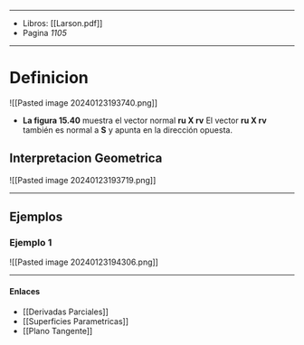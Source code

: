 
---
- Libros: [[Larson.pdf]]
- Pagina *1105*
---
# Definicion

![[Pasted image 20240123193740.png]]

- **La figura 15.40** muestra el vector normal **ru X rv** El vector **ru X rv** también es normal a **S** y apunta en la dirección opuesta.

## Interpretacion Geometrica

![[Pasted image 20240123193719.png]]



---
## Ejemplos
### Ejemplo 1

![[Pasted image 20240123194306.png]]


---

#### Enlaces
- [[Derivadas Parciales]]
- [[Superficies Parametricas]]
- [[Plano Tangente]]